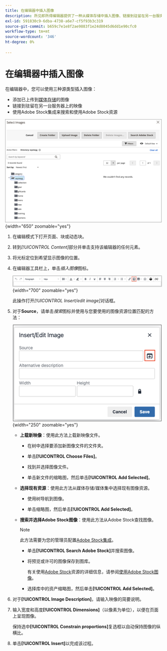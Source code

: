 ```yaml
---
title: 在编辑器中插入图像
description: 所见即所得编辑器提供了一种从媒体存储中插入图像、链接到驻留在另一台服务器上的图像或使用Adobe Stock资源的简单方法。
exl-id: 591830c9-6dba-4738-a6e7-cf5f93b3c319
source-git-commit: b659c7e1e8f2ae9883f1e24d8045d6dd1e90cfc0
workflow-type: tm+mt
source-wordcount: '346'
ht-degree: 0%

---
```


# 在编辑器中插入图像

在编辑器中，您可以使用三种源类型插入图像：

- 添加已上传到[媒体存储](media-storage.md)的图像
- 链接到驻留在另一台服务器上的映像
- 使用Adobe Stock集成来搜索和使用Adobe Stock资源

![媒体存储](./assets/media-storage.png){width="650" zoomable="yes"}

1. 在编辑模式下打开页面、块或动态块。

1. 转到&#x200B;_[!UICONTROL Content]_&#x200B;部分并单击支持该编辑器的任何元素。

1. 将光标定位到希望显示图像的位置。

1. 在编辑器工具栏上，单击&#x200B;_插入图像_&#x200B;图标。

   ![插入图像图标](./assets/editor-toolbar-image-button.png){width="700" zoomable="yes"}

   此操作打开&#x200B;_[!UICONTROL Insert/edit image]_&#x200B;对话框。

1. 对于&#x200B;**Source**，请单击&#x200B;_搜索_&#x200B;图标并使用与您要使用的图像资源位置匹配的方法：

   ![选择搜索图标](./assets/editor-dialog-insert-image.png){width="250" zoomable="yes"}

   - **上载新映像**：使用此方法上载新映像文件。

      - 在树中选择要添加新图像文件的文件夹。

      - 单击&#x200B;**[!UICONTROL Choose Files]**。

      - 找到并选择图像文件。

      - 单击新文件的缩略图，然后单击&#x200B;**[!UICONTROL Add Selected]**。

   - **选择现有资源**：使用此方法从媒体存储/媒体集中选择现有图像资源。

      - 使用树导航到图像。

      - 单击缩略图，然后单击&#x200B;**[!UICONTROL Add Selected]**。

   - **搜索并选择Adobe Stock图像**：使用此方法从Adobe Stock查找图像。

     >[!NOTE]
     >
     >此方法需要为您的管理员配置[Adobe Stock集成](adobe-stock.md)。

      - 单击&#x200B;**[!UICONTROL Search Adobe Stock]**&#x200B;并搜索图像。

      - 将预览或许可的图像保存到图库。

        有关使用[Adobe Stock](https://stock.adobe.com)资源的详细信息，请参阅[使用Adobe Stock图像](adobe-stock-manage.md)。

      - 选择库中的资产缩略图，然后单击&#x200B;**[!UICONTROL Add Selected]**。

1. 对于&#x200B;**[!UICONTROL Image Description]**，请输入映像的简要说明。

1. 输入宽度和高度&#x200B;**[!UICONTROL Dimensions]**（以像素为单位），以便在页面上呈现图像。

   保持选中&#x200B;**[!UICONTROL Constrain proportions]**&#x200B;复选框以自动保持图像的纵横比。

1. 单击&#x200B;**[!UICONTROL Insert]**&#x200B;以完成该过程。
